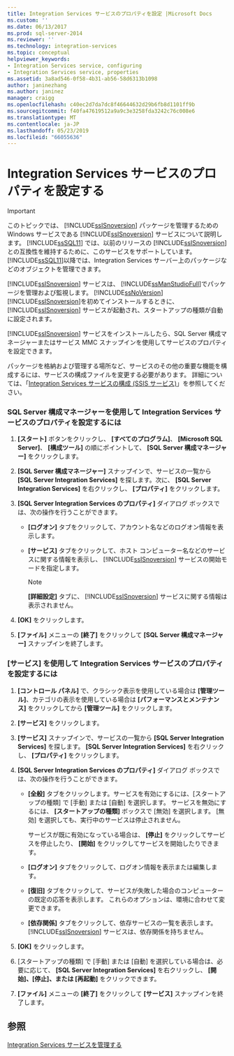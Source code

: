 ```yaml
---
title: Integration Services サービスのプロパティを設定 |Microsoft Docs
ms.custom: ''
ms.date: 06/13/2017
ms.prod: sql-server-2014
ms.reviewer: ''
ms.technology: integration-services
ms.topic: conceptual
helpviewer_keywords:
- Integration Services service, configuring
- Integration Services service, properties
ms.assetid: 3a8ad546-0f58-4b31-ab56-58d6313b1098
author: janinezhang
ms.author: janinez
manager: craigg
ms.openlocfilehash: c40ec2d7da7dc8f46644632d29b6fb8d1101ff9b
ms.sourcegitcommit: f40fa47619512a9a9c3e3258fda3242c76c008e6
ms.translationtype: MT
ms.contentlocale: ja-JP
ms.lasthandoff: 05/23/2019
ms.locfileid: "66055636"
---
```

# <a name="set-the-properties-of-the-integration-services-service"></a>Integration Services サービスのプロパティを設定する
    
> [!IMPORTANT]  
>  このトピックでは、 [!INCLUDE[ssISnoversion](../includes/ssisnoversion-md.md)] パッケージを管理するための Windows サービスである [!INCLUDE[ssISnoversion](../includes/ssisnoversion-md.md)] サービスについて説明します。 [!INCLUDE[ssSQL11](../includes/sssql11-md.md)] では、以前のリリースの [!INCLUDE[ssISnoversion](../includes/ssisnoversion-md.md)]との互換性を維持するために、このサービスをサポートしています。 [!INCLUDE[ssSQL11](../includes/sssql11-md.md)]以降では、Integration Services サーバー上のパッケージなどのオブジェクトを管理できます。  
  
 [!INCLUDE[ssISnoversion](../includes/ssisnoversion-md.md)] サービスは、 [!INCLUDE[ssManStudioFull](../includes/ssmanstudiofull-md.md)]でパッケージを管理および監視します。 [!INCLUDE[ssNoVersion](../includes/ssnoversion-md.md)] [!INCLUDE[ssISnoversion](../includes/ssisnoversion-md.md)]を初めてインストールするときに、 [!INCLUDE[ssISnoversion](../includes/ssisnoversion-md.md)] サービスが起動され、スタートアップの種類が自動に設定されます。  
  
 [!INCLUDE[ssISnoversion](../includes/ssisnoversion-md.md)] サービスをインストールしたら、SQL Server 構成マネージャーまたはサービス MMC スナップインを使用してサービスのプロパティを設定できます。  
  
 パッケージを格納および管理する場所など、サービスのその他の重要な機能を構成するには、サービスの構成ファイルを変更する必要があります。 詳細については、「[Integration Services サービスの構成 (SSIS サービス)](service/integration-services-service-ssis-service.md)」を参照してください。  
  
### <a name="to-set-properties-of-the-integration-services-service-by-using-sql-server-configuration-manager"></a>SQL Server 構成マネージャーを使用して Integration Services サービスのプロパティを設定するには  
  
1.  **[スタート]** ボタンをクリックし、 **[すべてのプログラム]**、 **[Microsoft SQL Server]**、 **[構成ツール]** の順にポイントして、 **[SQL Server 構成マネージャー]** をクリックします。  
  
2.  **[SQL Server 構成マネージャー]** スナップインで、サービスの一覧から **[SQL Server Integration Services]** を探します。次に、 **[SQL Server Integration Services]** を右クリックし、 **[プロパティ]** をクリックします。  
  
3.  **[SQL Server Integration Services のプロパティ]** ダイアログ ボックスでは、次の操作を行うことができます。  
  
    -   **[ログオン]** タブをクリックして、アカウント名などのログオン情報を表示します。  
  
    -   **[サービス]** タブをクリックして、ホスト コンピューター名などのサービスに関する情報を表示し、 [!INCLUDE[ssISnoversion](../includes/ssisnoversion-md.md)] サービスの開始モードを指定します。  
  
        > [!NOTE]  
        >  **[詳細設定]** タブに、 [!INCLUDE[ssISnoversion](../includes/ssisnoversion-md.md)] サービスに関する情報は表示されません。  
  
4.  **[OK]** をクリックします。  
  
5.  **[ファイル]** メニューの **[終了]** をクリックして **[SQL Server 構成マネージャー]** スナップインを終了します。  
  
### <a name="to-set-properties-of-the-integration-services-service-by-using-services"></a>[サービス] を使用して Integration Services サービスのプロパティを設定するには  
  
1.  **[コントロール パネル]** で、クラシック表示を使用している場合は **[管理ツール]**、カテゴリの表示を使用している場合は **[パフォーマンスとメンテナンス]** をクリックしてから **[管理ツール]** をクリックします。  
  
2.  **[サービス]** をクリックします。  
  
3.  **[サービス]** スナップインで、サービスの一覧から **[SQL Server Integration Services]** を探します。 **[SQL Server Integration Services]** を右クリックし、 **[プロパティ]** をクリックします。  
  
4.  **[SQL Server Integration Services のプロパティ]** ダイアログ ボックスでは、次の操作を行うことができます。  
  
    -   **[全般]** タブをクリックします。サービスを有効にするには、[スタートアップの種類] で [手動] または [自動] を選択します。 サービスを無効にするには、 **[スタートアップの種類]** ボックスで [無効] を選択します。 [無効] を選択しても、実行中のサービスは停止されません。  
  
         サービスが既に有効になっている場合は、 **[停止]** をクリックしてサービスを停止したり、 **[開始]** をクリックしてサービスを開始したりできます。  
  
    -   **[ログオン]** タブをクリックして、ログオン情報を表示または編集します。  
  
    -   **[復旧]** タブをクリックして、サービスが失敗した場合のコンピューターの既定の応答を表示します。 これらのオプションは、環境に合わせて変更できます。  
  
    -   **[依存関係]** タブをクリックして、依存サービスの一覧を表示します。 [!INCLUDE[ssISnoversion](../includes/ssisnoversion-md.md)] サービスは、依存関係を持ちません。  
  
5.  **[OK]** をクリックします。  
  
6.  [スタートアップの種類] で [手動] または [自動] を選択している場合は、必要に応じて、 **[SQL Server Integration Services]** を右クリックし、 **[開始]、[停止]、または [再起動]** をクリックできます。  
  
7.  **[ファイル]** メニューの **[終了]** をクリックして **[サービス]** スナップインを終了します。  
  
## <a name="see-also"></a>参照  
 [Integration Services サービスを管理する](../../2014/integration-services/manage-the-integration-services-service.md)  
  
  
